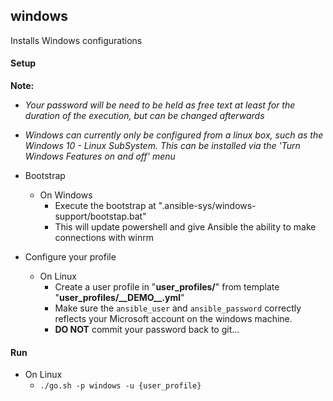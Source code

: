 ## windows
Installs Windows configurations

#### Setup
**Note:**
- *Your password will be need to be held as free text at least for the duration of the execution, but can be changed afterwards*
- *Windows can currently only be configured from a linux box, such as the Windows 10 - Linux SubSystem. This can be installed via the 'Turn Windows Features on and off' menu*

- Bootstrap
  - On Windows
    - Execute the bootstrap at ".ansible-sys/windows-support/bootstap.bat"
    - This will update powershell and give Ansible the ability to make connections with winrm
- Configure your profile
  - On Linux
    - Create a user profile in "**user_profiles/**" from template "**user_profiles/\_\_DEMO\_\_.yml**"
    - Make sure the `ansible_user` and `ansible_password` correctly reflects your Microsoft account on the windows machine.
    - **DO NOT** commit your password back to git...

#### Run 
- On Linux
  - `./go.sh -p windows -u {user_profile}`

